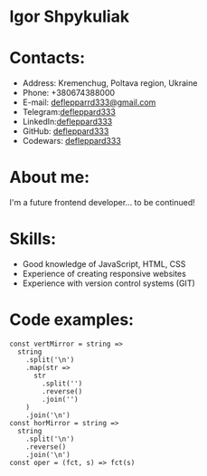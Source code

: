 # Igor Shpykuliak

# Contacts:
  - Address: Kremenchug, Poltava region, Ukraine
  - Phone: +380674388000
  - E-mail: deflepparrd333@gmail.com
  - Telegram:[defleppard333](https://t.me/defleppard333 "Telegram")
  - LinkedIn:[defleppard333](https://linkedin.com/in/deflepparrd333 "LinkedIn")
  - GitHub: [defleppard333](https://github.com/DefLeppard333 "GitHub")
  - Codewars: [defleppard333](https://www.codewars.com/users/defleppard "Codewars")

# About me:
  I'm a future frontend developer... to be continued!
# Skills:
  -	Good knowledge of JavaScript, HTML, CSS
  -	Experience of creating responsive websites
  -	Experience with version control systems (GIT)
# Code examples:

  ```javasrcipt
  const vertMirror = string =>
    string
      .split('\n')
      .map(str =>
        str
          .split('')
          .reverse()
          .join('')
      )
      .join('\n')
  const horMirror = string =>
    string
      .split('\n')
      .reverse()
      .join('\n')
  const oper = (fct, s) => fct(s)